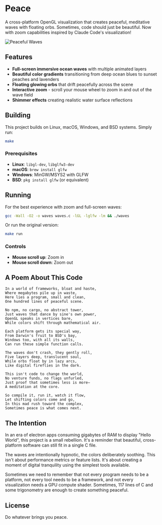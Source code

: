 # Peace

A cross-platform OpenGL visualization that creates peaceful, meditative waves with floating orbs. Sometimes, code should just be beautiful. Now with zoom capabilities inspired by Claude Code's visualization!

![Peaceful Waves](peaceful_waves.gif)

## Features

- **Full-screen immersive ocean waves** with multiple animated layers
- **Beautiful color gradients** transitioning from deep ocean blues to sunset peaches and lavenders
- **Floating glowing orbs** that drift peacefully across the scene
- **Interactive zoom** - scroll your mouse wheel to zoom in and out of the wave field
- **Shimmer effects** creating realistic water surface reflections

## Building

This project builds on Linux, macOS, Windows, and BSD systems. Simply run:

```bash
make
```

### Prerequisites

- **Linux**: `libgl-dev`, `libglfw3-dev`
- **macOS**: `brew install glfw`
- **Windows**: MinGW/MSYS2 with GLFW
- **BSD**: `pkg install glfw` (or equivalent)

## Running

For the best experience with zoom and full-screen waves:
```bash
gcc -Wall -O2 -o waves waves.c -lGL -lglfw -lm && ./waves
```

Or run the original version:
```bash
make run
```

### Controls

- **Mouse scroll up**: Zoom in
- **Mouse scroll down**: Zoom out

## A Poem About This Code

```
In a world of frameworks, bloat and haste,
Where megabytes pile up in waste,
Here lies a program, small and clean,
One hundred lines of peaceful scene.

No npm, no cargo, no abstract tower,
Just waves that dance by sine's own power,
OpenGL speaks in vertices bare,
While colors shift through mathematical air.

Each platform gets its special way,
From Darwin's fruit to BSD's bay,
Windows too, with all its walls,
Can run these simple function calls.

The waves don't crash, they gently roll,
Five layers deep, translucent soul,
While orbs float by in lazy arcs,
Like digital fireflies in the dark.

This isn't code to change the world,
No venture funds, no flags unfurled,
Just proof that sometimes less is more—
A meditation at the core.

So compile it, run it, watch it flow,
Let shifting colors come and go,
In this mad rush toward the complex,
Sometimes peace is what comes next.
```

## The Intention

In an era of electron apps consuming gigabytes of RAM to display "Hello World", this project is a small rebellion. It's a reminder that beautiful, cross-platform software can still fit in a single C file.

The waves are intentionally hypnotic, the colors deliberately soothing. This isn't about performance metrics or feature lists. It's about creating a moment of digital tranquility using the simplest tools available.

Sometimes we need to remember that not every program needs to be a platform, not every tool needs to be a framework, and not every visualization needs a GPU compute shader. Sometimes, 117 lines of C and some trigonometry are enough to create something peaceful.

## License

Do whatever brings you peace.
